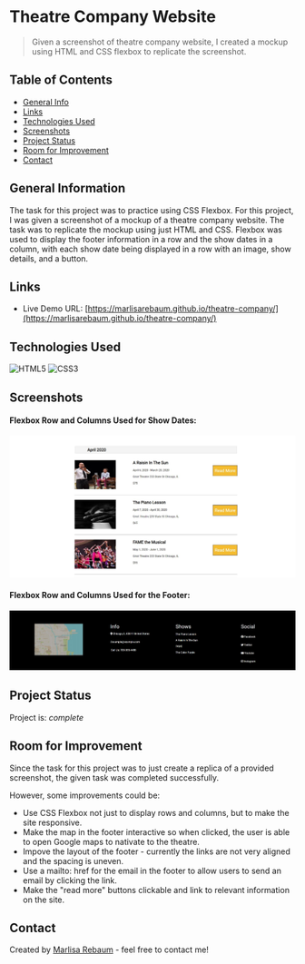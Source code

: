 # Theatre Company Website
> Given a screenshot of theatre company website, I created a mockup using HTML
and CSS flexbox to replicate the screenshot.

## Table of Contents
* [General Info](#general-information)
* [Links](#links)
* [Technologies Used](#technologies-used)
* [Screenshots](#screenshots)
* [Project Status](#project-status)
* [Room for Improvement](#room-for-improvement)
* [Contact](#contact)


## General Information
The task for this project was to practice using CSS Flexbox. For this project,
I was given a screenshot of a mockup of a theatre company website. The task was
to replicate the mockup using just HTML and CSS. Flexbox was used to display the
footer information in a row and the show dates in a column, with each show date 
being displayed in a row with an image, show details, and a button.

## Links
- Live Demo URL: [https://marlisarebaum.github.io/theatre-company/](https://marlisarebaum.github.io/theatre-company/)

## Technologies Used
![HTML5](https://img.shields.io/badge/html5-%23E34F26.svg?style=for-the-badge&logo=html5&logoColor=white)
![CSS3](https://img.shields.io/badge/css3-%231572B6.svg?style=for-the-badge&logo=css3&logoColor=white)

## Screenshots

#### Flexbox Row and Columns Used for Show Dates:
![Show Dates](./static/images/shows-column.JPG)

#### Flexbox Row and Columns Used for the Footer:
![Footer](./static/images/footer.JPG)


## Project Status
Project is:  _complete_ 


## Room for Improvement
Since the task for this project was to just create a replica of a provided screenshot,
the given task was completed successfully.

However, some improvements could be:
- Use CSS Flexbox not just to display rows and columns, but to make the site responsive.
- Make the map in the footer interactive so when clicked, the user is able to 
open Google maps to nativate to the theatre.
- Impove the layout of the footer - currently the links are not very aligned and
the spacing is uneven.
- Use a mailto: href for the email in the footer to allow users to send an email
by clicking the link.
- Make the "read more" buttons clickable and link to relevant information on the site.

## Contact
Created by [Marlisa Rebaum](https://www.linkedin.com/in/marlisarebaum/) - feel free to contact me!